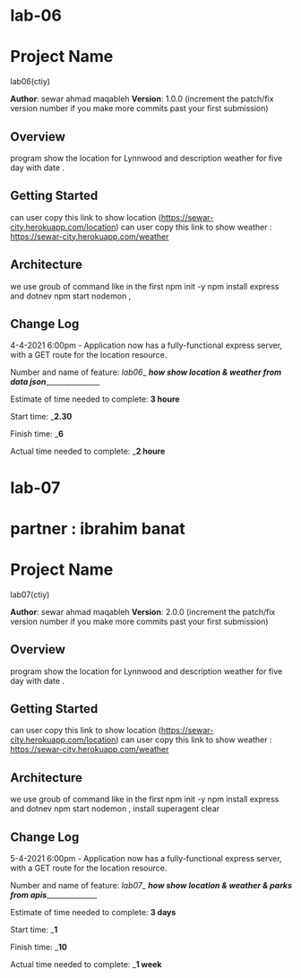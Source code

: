 # lab-06
# Project Name 
lab06(ctiy)

**Author**: sewar ahmad maqableh
**Version**: 1.0.0 (increment the patch/fix version number if you make more commits past your first submission)

## Overview
program show the location for Lynnwood and description weather for five day with date .
## Getting Started
can user copy this link to show location 
(https://sewar-city.herokuapp.com/location)
can user copy this link to show weather :
https://sewar-city.herokuapp.com/weather

## Architecture
we use groub of command like in the first
 npm init -y
  npm install express
   and dotnev
   npm start
nodemon , 

## Change Log
4-4-2021 6:00pm - Application now has a fully-functional express server, with a GET route for the location resource.


<!-- ## Credits and Collaborations -->
<!-- Give credit (and a link) to other people or resources that helped you build this application. -->


Number and name of feature: _lab06__ _______how show location & weather from data json______________________

  
Estimate of time needed to complete: __3 houre__

Start time: ___2.30__

Finish time: ___6__

Actual time needed to complete: ___2 houre__




<!--      5/4/2021      /////////////////////////// -->

# lab-07
# partner : ibrahim banat 
# Project Name 
lab07(ctiy)

**Author**: sewar ahmad maqableh
**Version**: 2.0.0 (increment the patch/fix version number if you make more commits past your first submission)

## Overview
program show the location for Lynnwood and description weather for five day with date .
## Getting Started
can user copy this link to show location 
(https://sewar-city.herokuapp.com/location)
can user copy this link to show weather :
https://sewar-city.herokuapp.com/weather

## Architecture
we use groub of command like in the first
npm init -y
npm install express
and dotnev
npm start
nodemon , 
install superagent 
clear


## Change Log
5-4-2021 6:00pm - Application now has a fully-functional express server, with a GET route for the location resource.

Number and name of feature: _lab07__ _______how show location & weather & parks from  apis_____________________

Estimate of time needed to complete: __3 days__

Start time: ___1__

Finish time: ___10__

Actual time needed to complete: ___1 week__